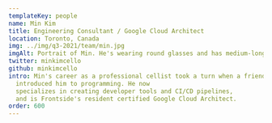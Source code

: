 ```yaml
---
templateKey: people
name: Min Kim
title: Engineering Consultant / Google Cloud Architect
location: Toronto, Canada
img: ../img/q3-2021/team/min.jpg
imgAlt: Portrait of Min. He's wearing round glasses and has medium-long hair. He's holding a cello.
twitter: minkimcello
github: minkimcello
intro: Min's career as a professional cellist took a turn when a friend
  introduced him to programming. He now
  specializes in creating developer tools and CI/CD pipelines,
  and is Frontside's resident certified Google Cloud Architect.
order: 600
---
```

